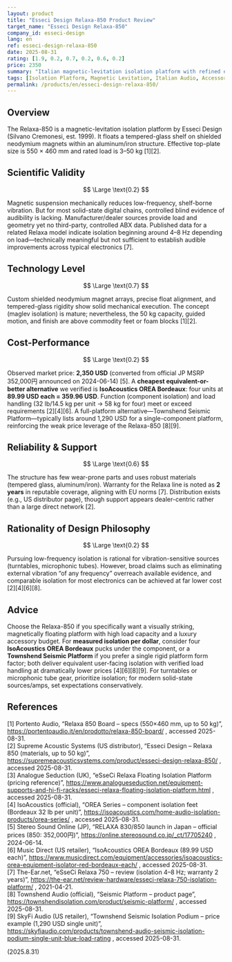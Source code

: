 ```yaml
---
layout: product
title: "Esseci Design Relaxa-850 Product Review"
target_name: "Esseci Design Relaxa-850"
company_id: esseci-design
lang: en
ref: esseci-design-relaxa-850
date: 2025-08-31
rating: [1.9, 0.2, 0.7, 0.2, 0.6, 0.2]
price: 2350
summary: "Italian magnetic-levitation isolation platform with refined engineering; scientifically limited audibility for most gear and weak cost-performance versus cheaper isolators"
tags: [Isolation Platform, Magnetic Levitation, Italian Audio, Accessories, Vibration Control]
permalink: /products/en/esseci-design-relaxa-850/
---
```


## Overview

The Relaxa-850 is a magnetic-levitation isolation platform by Esseci Design (Silvano Cremonesi, est. 1999). It floats a tempered-glass shelf on shielded neodymium magnets within an aluminum/iron structure. Effective top-plate size is 550 × 460 mm and rated load is 3–50 kg [1][2].

## Scientific Validity

$$ \Large \text{0.2} $$

Magnetic suspension mechanically reduces low-frequency, shelf-borne vibration. But for most solid-state digital chains, controlled blind evidence of audibility is lacking. Manufacturer/dealer sources provide load and geometry yet no third-party, controlled ABX data. Published data for a related Relaxa model indicate isolation beginning around 4–8 Hz depending on load—technically meaningful but not sufficient to establish audible improvements across typical electronics [7].

## Technology Level

$$ \Large \text{0.7} $$

Custom shielded neodymium magnet arrays, precise float alignment, and tempered-glass rigidity show solid mechanical execution. The concept (maglev isolation) is mature; nevertheless, the 50 kg capacity, guided motion, and finish are above commodity feet or foam blocks [1][2].

## Cost-Performance

$$ \Large \text{0.2} $$

Observed market price: **2,350 USD** (converted from official JP MSRP 352,000円 announced on 2024-06-14) [5]. A **cheapest equivalent-or-better alternative** we verified is **IsoAcoustics OREA Bordeaux**: four units at **89.99 USD each = 359.96 USD**. Function (component isolation) and load handling (32 lb/14.5 kg per unit → 58 kg for four) meet or exceed requirements [2][4][6]. A full-platform alternative—Townshend Seismic Platform—typically lists around 1,290 USD for a single-component platform, reinforcing the weak price leverage of the Relaxa-850 [8][9].

## Reliability & Support

$$ \Large \text{0.6} $$

The structure has few wear-prone parts and uses robust materials (tempered glass, aluminum/iron). Warranty for the Relaxa line is noted as **2 years** in reputable coverage, aligning with EU norms [7]. Distribution exists (e.g., US distributor page), though support appears dealer-centric rather than a large direct network [2].

## Rationality of Design Philosophy

$$ \Large \text{0.2} $$

Pursuing low-frequency isolation is rational for vibration-sensitive sources (turntables, microphonic tubes). However, broad claims such as eliminating external vibration “of any frequency” overreach available evidence, and comparable isolation for most electronics can be achieved at far lower cost [2][4][6][8].

## Advice

Choose the Relaxa-850 if you specifically want a visually striking, magnetically floating platform with high load capacity and a luxury accessory budget. For **measured isolation per dollar**, consider four **IsoAcoustics OREA Bordeaux** pucks under the component, or a **Townshend Seismic Platform** if you prefer a single rigid platform form factor; both deliver equivalent user-facing isolation with verified load handling at dramatically lower prices [4][6][8][9]. For turntables or microphonic tube gear, prioritize isolation; for modern solid-state sources/amps, set expectations conservatively.

## References

[1] Portento Audio, “Relaxa 850 Board – specs (550×460 mm, up to 50 kg)”, https://portentoaudio.it/en/prodotto/relaxa-850-board/ , accessed 2025-08-31.  
[2] Supreme Acoustic Systems (US distributor), “Esseci Design – Relaxa 850 (materials, up to 50 kg)”, https://supremeacousticsystems.com/product/esseci-design-relaxa-850/ , accessed 2025-08-31.  
[3] Analogue Seduction (UK), “eSseCi Relaxa Floating Isolation Platform (pricing reference)”, https://www.analogueseduction.net/equipment-supports-and-hi-fi-racks/esseci-relaxa-floating-isolation-platform.html , accessed 2025-08-31.  
[4] IsoAcoustics (official), “OREA Series – component isolation feet (Bordeaux 32 lb per unit)”, https://isoacoustics.com/home-audio-isolation-products/orea-series/ , accessed 2025-08-31.  
[5] Stereo Sound Online (JP), “RELAXA 830/850 launch in Japan – official prices (850: 352,000円)”, https://online.stereosound.co.jp/_ct/17705240 , 2024-06-14.  
[6] Music Direct (US retailer), “IsoAcoustics OREA Bordeaux (89.99 USD each)”, https://www.musicdirect.com/equipment/accessories/isoacoustics-orea-equipment-isolator-red-bordeaux-each/ , accessed 2025-08-31.  
[7] The-Ear.net, “eSseCi Relaxa 750 – review (isolation 4–8 Hz; warranty 2 years)”, https://the-ear.net/review-hardware/esseci-relaxa-750-isolation-platform/ , 2021-04-21.  
[8] Townshend Audio (official), “Seismic Platform – product page”, https://townshendisolation.com/product/seismic-platform/ , accessed 2025-08-31.  
[9] SkyFi Audio (US retailer), “Townshend Seismic Isolation Podium – price example (1,290 USD single unit)”, https://skyfiaudio.com/products/townshend-audio-seismic-isolation-podium-single-unit-blue-load-rating , accessed 2025-08-31.

(2025.8.31)

